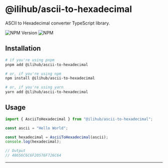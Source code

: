 # @ilihub/ascii-to-hexadecimal

ASCII to Hexadecimal converter TypeScript library.

![NPM Version](https://img.shields.io/npm/v/%40ilihub%2Fascii-to-hexadecimal?color=33cd56&logo=npm)
![NPM](https://img.shields.io/npm/l/%40ilihub%2Fascii-to-hexadecimal)

## Installation

```bash
# if you're using pnpm
pnpm add @ilihub/ascii-to-hexadecimal

# or, if you're using npm
npm install @ilihub/ascii-to-hexadecimal

# or, if you're using yarn
yarn add @ilihub/ascii-to-hexadecimal
```

## Usage

```javascript
import { AsciiToHexadecimal } from "@ilihub/ascii-to-hexadecimal";

const ascii = "Hello World";

const hexadecimal = AsciiToHexadecimal(ascii);
console.log(hexadecimal);

// Output
// 48656C6C6F20576F726C64
```

---
